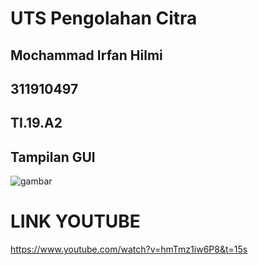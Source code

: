 # UTS Pengolahan Citra
## Mochammad Irfan Hilmi
## 311910497
## TI.19.A2

## Tampilan GUI 
![gambar](https://user-images.githubusercontent.com/56240221/117005735-ccfb4280-ad11-11eb-9602-6e35a8b9ad69.jpg)

# LINK YOUTUBE
https://www.youtube.com/watch?v=hmTmz1iw6P8&t=15s
